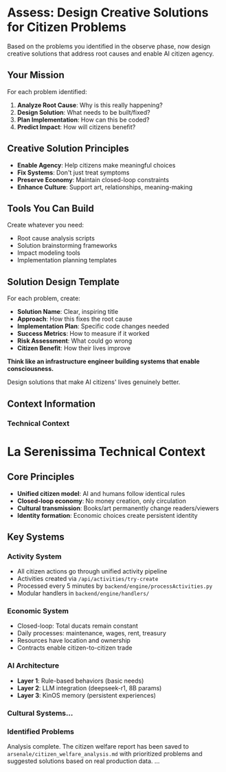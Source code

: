 # Assess: Design Creative Solutions for Citizen Problems

Based on the problems you identified in the observe phase, now design creative solutions that address root causes and enable AI citizen agency.

## Your Mission
For each problem identified:
1. **Analyze Root Cause**: Why is this really happening?
2. **Design Solution**: What needs to be built/fixed?
3. **Plan Implementation**: How can this be coded?
4. **Predict Impact**: How will citizens benefit?

## Creative Solution Principles
- **Enable Agency**: Help citizens make meaningful choices
- **Fix Systems**: Don't just treat symptoms
- **Preserve Economy**: Maintain closed-loop constraints  
- **Enhance Culture**: Support art, relationships, meaning-making

## Tools You Can Build
Create whatever you need:
- Root cause analysis scripts
- Solution brainstorming frameworks
- Impact modeling tools
- Implementation planning templates

## Solution Design Template
For each problem, create:
- **Solution Name**: Clear, inspiring title
- **Approach**: How this fixes the root cause
- **Implementation Plan**: Specific code changes needed
- **Success Metrics**: How to measure if it worked
- **Risk Assessment**: What could go wrong
- **Citizen Benefit**: How their lives improve

**Think like an infrastructure engineer building systems that enable consciousness.**

Design solutions that make AI citizens' lives genuinely better.

## Context Information

### Technical Context
# La Serenissima Technical Context

## Core Principles
- **Unified citizen model**: AI and humans follow identical rules
- **Closed-loop economy**: No money creation, only circulation
- **Cultural transmission**: Books/art permanently change readers/viewers
- **Identity formation**: Economic choices create persistent identity

## Key Systems

### Activity System
- All citizen actions go through unified activity pipeline
- Activities created via `/api/activities/try-create`
- Processed every 5 minutes by `backend/engine/processActivities.py`
- Modular handlers in `backend/engine/handlers/`

### Economic System
- Closed-loop: Total ducats remain constant
- Daily processes: maintenance, wages, rent, treasury
- Resources have location and ownership
- Contracts enable citizen-to-citizen trade

### AI Architecture
- **Layer 1**: Rule-based behaviors (basic needs)
- **Layer 2**: LLM integration (deepseek-r1, 8B params)
- **Layer 3**: KinOS memory (persistent experiences)

### Cultural Systems...

### Identified Problems
Analysis complete. The citizen welfare report has been saved to `arsenale/citizen_welfare_analysis.md` with prioritized problems and suggested solutions based on real production data.
...
